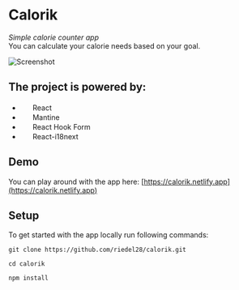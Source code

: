 # Calorik

_Simple calorie counter app_</br>
You can calculate your calorie needs based on your goal.

![Screenshot](https://abload.de/img/screenshot2022-10-02ar9ckz.png)

## The project is powered by:

- <img src="https://upload.wikimedia.org/wikipedia/commons/thumb/a/a7/React-icon.svg/2300px-React-icon.svg.png" width="16" height="16">&nbsp;&nbsp;React
- <img src="https://seeklogo.com/images/M/mantine-logo-235E19C978-seeklogo.com.png" width="16" height="16">&nbsp;&nbsp;Mantine
- <img src="https://avatars.githubusercontent.com/u/53986236?s=280&v=4" width="16" height="16">&nbsp;&nbsp;React Hook Form
- <img src="https://gblobscdn.gitbook.com/spaces%2F-L9iS6WpW81N7RGRTQ-K%2Favatar.png" width="16" height="16">&nbsp;&nbsp;React-i18next

## Demo

You can play around with the app here: [https://calorik.netlify.app](https://calorik.netlify.app)

## Setup

To get started with the app locally run following commands:

```
git clone https://github.com/riedel28/calorik.git

cd calorik

npm install
```
